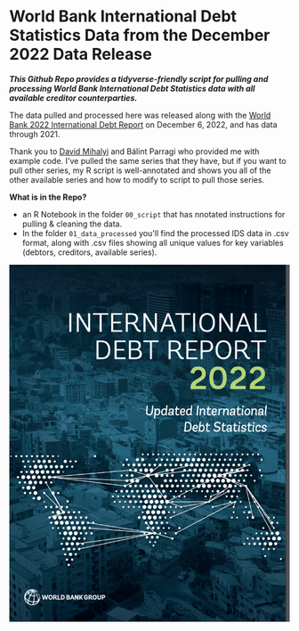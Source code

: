# World Bank International Debt Statistics Data from the December 2022 Data Release


***This Github Repo provides a tidyverse-friendly script for pulling and processing World Bank International Debt Statistics data with all available creditor counterparties.***

The data pulled and processed here was released along with the [World Bank 2022 International Debt Report](https://www.worldbank.org/en/programs/debt-statistics/idr/products) on December 6, 2022, and has data through 2021. 

Thank you to [David Mihalyi](https://www.davidmihalyi.com/) and Bálint Parragi who provided me with example code. I've pulled the same series that they have, but if you want to pull other series, my R script is well-annotated and shows you all of the other available series and how to modify to script to pull those series.

**What is in the Repo?**

- an R Notebook in the folder `00_script` that has nnotated instructions for pulling & cleaning the data.
- In the folder `01_data_processed` you'll find the processed IDS data in .csv format, along with .csv files showing all unique values for key variables (debtors, creditors, available series). 

![World Bank International Debt Report 2022](WB_IDR_2022_Image.png)
